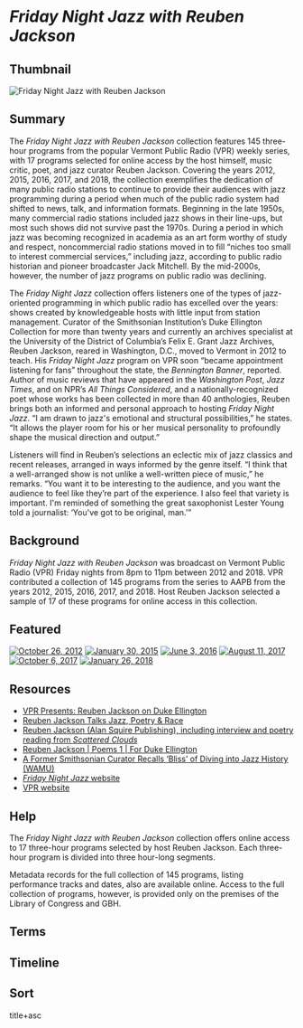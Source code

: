 # *Friday Night Jazz with Reuben Jackson*

## Thumbnail

![Friday Night Jazz with Reuben Jackson](https://s3.amazonaws.com/americanarchive.org/special-collections/Reuben.jpg "Friday Night Jazz")

## Summary

The *Friday Night Jazz with Reuben Jackson* collection features 145 three-hour programs from the popular Vermont Public Radio (VPR) weekly series, with 17 programs selected for online access by the host himself, music critic, poet, and jazz curator Reuben Jackson. Covering the years 2012, 2015, 2016, 2017, and 2018, the collection exemplifies the dedication of many public radio stations to continue to provide their audiences with jazz programming during a period when much of the public radio system had shifted to news, talk, and information formats. Beginning in the late 1950s, many commercial radio stations included jazz shows in their line-ups, but most such shows did not survive past the 1970s. During a period in which jazz was becoming recognized in academia as an art form worthy of study and respect, noncommercial radio stations moved in to fill “niches too small to interest commercial services,” including jazz, according to public radio historian and pioneer broadcaster Jack Mitchell. By the mid-2000s, however, the number of jazz programs on public radio was declining. 

The *Friday Night Jazz* collection offers listeners one of the types of jazz-oriented programming in which public radio has excelled over the years: shows created by knowledgeable hosts with little input from station management. Curator of the Smithsonian Institution’s Duke Ellington Collection for more than twenty years and currently an archives specialist at the University of the District of Columbia’s Felix E. Grant Jazz Archives, Reuben Jackson, reared in Washington, D.C., moved to Vermont in 2012 to teach. His *Friday Night Jazz* program on VPR soon “became appointment listening for fans” throughout the state, the *Bennington Banner*, reported. Author of music reviews that have appeared in the *Washington Post*, *Jazz Times*, and on NPR’s *All Things Considered*, and a nationally-recognized poet whose works has been collected in more than 40 anthologies, Reuben brings both an informed and personal approach to hosting *Friday Night Jazz*. “I am drawn to jazz's emotional and structural possibilities,” he states. “It allows the player room for his or her musical personality to profoundly shape the musical direction and output.” 

Listeners will find in Reuben’s selections an eclectic mix of jazz classics and recent releases, arranged in ways informed by the genre itself. “I think that a well-arranged show is not unlike a well-written piece of music,” he remarks. “You want it to be interesting to the audience, and you want the audience to feel like they’re part of the experience. I also feel that variety is important. I'm reminded of something the great saxophonist Lester Young told a journalist: ‘You've got to be original, man.’”    

## Background

*Friday Night Jazz with Reuben Jackson* was broadcast on Vermont Public Radio (VPR) Friday nights from 8pm to 11pm between 2012 and 2018. VPR contributed a collection of 145 programs from the series to AAPB from the years 2012, 2015, 2016, 2017, and 2018. Host Reuben Jackson selected a sample of 17 of these programs for online access in this collection.

## Featured

[![October 26, 2012](https://s3.amazonaws.com/americanarchive.org/special-collections/aapb_tile.png)](/catalog/cpb-aacip_527-862b854m0m)
[![January 30, 2015](https://s3.amazonaws.com/americanarchive.org/special-collections/aapb_tile.png)](/catalog/cpb-aacip_527-xp6tx36g89)
[![June 3, 2016](https://s3.amazonaws.com/americanarchive.org/special-collections/aapb_tile.png)](/catalog/cpb-aacip_527-pk06w97j9x)
[![August 11, 2017](https://s3.amazonaws.com/americanarchive.org/special-collections/aapb_tile.png)](/catalog/cpb-aacip_527-6t0gt5gg4f)
[![October 6, 2017](https://s3.amazonaws.com/americanarchive.org/special-collections/aapb_tile.png)](/catalog/cpb-aacip_527-jm23b5xh14)
[![January 26, 2018](https://s3.amazonaws.com/americanarchive.org/special-collections/aapb_tile.png)](/catalog/cpb-aacip_527-6t0gt5gg4f)
 
## Resources

- [VPR Presents: Reuben Jackson on Duke Ellington](https://archive.vpr.org/vpr-presents/vpr-presents-reuben-jackson-on-duke-ellington/) 
- [Reuben Jackson Talks Jazz, Poetry & Race](https://vimeo.com/232782674)
- [Reuben Jackson (Alan Squire Publishing), including interview and poetry reading from *Scattered Clouds*](https://alansquirepublishing.com/book-authors/reuben-jackson/) 
- [Reuben Jackson | Poems 1 | For Duke Ellington](https://www.youtube.com/watch?v=MueGNgJSVlI) 
- [A Former Smithsonian Curator Recalls ‘Bliss’ of Diving into Jazz History (WAMU)](https://wamu.org/story/16/09/19/listen_reuben_jackson_on_how_a_museum_comes_together/) 
- [*Friday Night Jazz* website]( https://www.vpr.org/programs/friday-night-jazz-vpr)  
- [VPR website]( https://www.vpr.org/#stream/0) 

## Help

The *Friday Night Jazz with Reuben Jackson* collection offers online access to 17 three-hour programs selected by host Reuben Jackson. Each three-hour program is divided into three hour-long segments. 

Metadata records for the full collection of 145 programs, listing performance tracks and dates, also are available online. Access to the full collection of programs, however, is provided only on the premises of the Library of Congress and GBH. 

## Terms 

## Timeline

## Sort

title+asc

